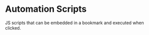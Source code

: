Automation Scripts
==================

JS scripts that can be embedded in a bookmark and executed when clicked.
